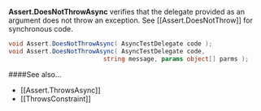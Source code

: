 **Assert.DoesNotThrowAsync** verifies that the delegate provided as an argument 
does not throw an exception. See [[Assert.DoesNotThrow]] for synchronous code.

```C#
void Assert.DoesNotThrowAsync( AsyncTestDelegate code );
void Assert.DoesNotThrowAsync( AsyncTestDelegate code, 
                          string message, params object[] parms );
```

####See also...
 * [[Assert.ThrowsAsync]]
 * [[ThrowsConstraint]]
